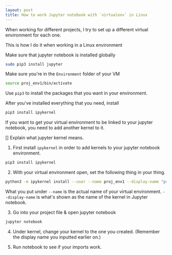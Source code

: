 ```yaml
---
layout: post
title: How to work Jupyter notebook with `virtualenv` in Linux
---
```


When working for different projects, I try to set up a different virtual environment for each one.

This is how I do it when working in a Linux environment

Make sure that jupyter notebook is installed globally
```bash
sudo pip3 install jupyter
```

Make sure you're in the `Environment` folder of your VM

```bash
source proj_env1/bin/activate
```

Use `pip3` to install the packages that you want in your environment.

After you've installed everything that you need, install
```bash
pip3 install ipykernel
```

If you want to get your virtual environment to be linked to your jupyter notebook, you need to add another kernel to it.

[] Explain what jupyter kernel means.

1. First install `ipykernel` in order to add kernels to your jupyter notebook environment.
```bash
pip3 install ipykernel
```

2. With your virtual environment open, set the following thing in your thing.
```bash
python3 -m ipykernel install --user --name proj_env1 --display-name "project_env"
```
What you put under `--name` is the actual name of your virtual environment.
`--display-name` is what's shown as the name of the kernel in Jupyter notebook.

3. Go into your project file & open jupyter notebook
```bash
jupyter notebook
```

4. Under kernel, change your kernel to the one you created. (Remember the display name you inputted earlier on.)

5. Run notebook to see if your imports work.


